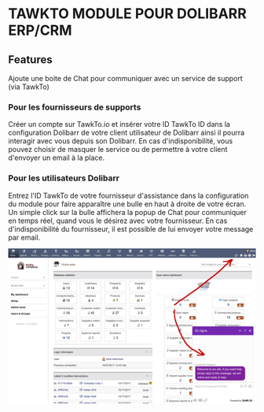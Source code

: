 # TAWKTO MODULE POUR DOLIBARR ERP/CRM

## Features
Ajoute une boite de Chat pour communiquer avec un service de support (via TawkTo)

### Pour les fournisseurs de supports
Créer un compte sur TawkTo.io et insérer votre ID TawkTo ID dans la configuration Dolibarr de votre client utilisateur de Dolibarr ainsi il pourra interagir avec vous depuis son Dolibarr.
En cas d'indisponibilité, vous pouvez choisir de masquer le service ou de permettre à votre client d'envoyer un email à la place.

### Pour les utilisateurs Dolibarr
Entrez l'ID TawkTo de votre fournisseur d'assistance dans la configuration du module pour faire apparaître une bulle en haut à droite de votre écran.
Un simple click sur la bulle affichera la popup de Chat pour communiquer en temps réel, quand vous le désirez avec votre fournisseur.
En cas d'indisponibilité du fournisseur, il est possible de lui envoyer votre message par email.

![Screenshot patient card](img/tawkto_screenshot.png?raw=true "Tawkto chat")

